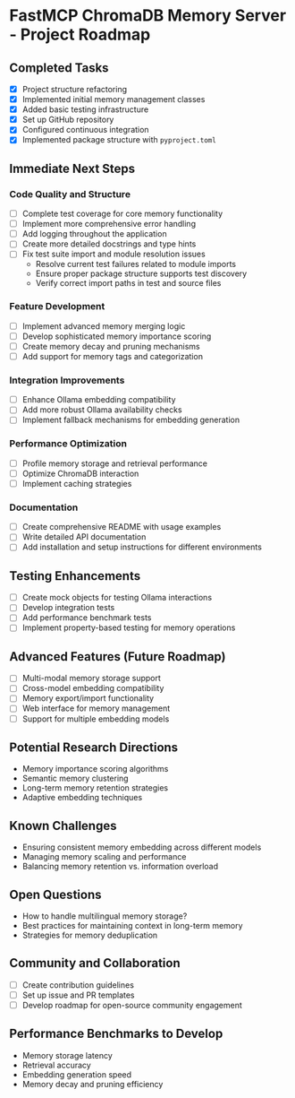 # FastMCP ChromaDB Memory Server - Project Roadmap

## Completed Tasks
- [x] Project structure refactoring
- [x] Implemented initial memory management classes
- [x] Added basic testing infrastructure
- [x] Set up GitHub repository
- [x] Configured continuous integration
- [x] Implemented package structure with `pyproject.toml`

## Immediate Next Steps
### Code Quality and Structure
- [ ] Complete test coverage for core memory functionality
- [ ] Implement more comprehensive error handling
- [ ] Add logging throughout the application
- [ ] Create more detailed docstrings and type hints
- [ ] Fix test suite import and module resolution issues
  - Resolve current test failures related to module imports
  - Ensure proper package structure supports test discovery
  - Verify correct import paths in test and source files

### Feature Development
- [ ] Implement advanced memory merging logic
- [ ] Develop sophisticated memory importance scoring
- [ ] Create memory decay and pruning mechanisms
- [ ] Add support for memory tags and categorization

### Integration Improvements
- [ ] Enhance Ollama embedding compatibility
- [ ] Add more robust Ollama availability checks
- [ ] Implement fallback mechanisms for embedding generation

### Performance Optimization
- [ ] Profile memory storage and retrieval performance
- [ ] Optimize ChromaDB interaction
- [ ] Implement caching strategies

### Documentation
- [ ] Create comprehensive README with usage examples
- [ ] Write detailed API documentation
- [ ] Add installation and setup instructions for different environments

## Testing Enhancements
- [ ] Create mock objects for testing Ollama interactions
- [ ] Develop integration tests
- [ ] Add performance benchmark tests
- [ ] Implement property-based testing for memory operations

## Advanced Features (Future Roadmap)
- [ ] Multi-modal memory storage support
- [ ] Cross-model embedding compatibility
- [ ] Memory export/import functionality
- [ ] Web interface for memory management
- [ ] Support for multiple embedding models

## Potential Research Directions
- Memory importance scoring algorithms
- Semantic memory clustering
- Long-term memory retention strategies
- Adaptive embedding techniques

## Known Challenges
- Ensuring consistent memory embedding across different models
- Managing memory scaling and performance
- Balancing memory retention vs. information overload

## Open Questions
- How to handle multilingual memory storage?
- Best practices for maintaining context in long-term memory
- Strategies for memory deduplication

## Community and Collaboration
- [ ] Create contribution guidelines
- [ ] Set up issue and PR templates
- [ ] Develop roadmap for open-source community engagement

## Performance Benchmarks to Develop
- Memory storage latency
- Retrieval accuracy
- Embedding generation speed
- Memory decay and pruning efficiency
